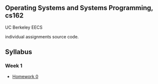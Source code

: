 ## Operating Systems and Systems Programming, cs162

UC Berkeley EECS

individual assignments source code.

## Syllabus

### Week 1

* [Homework 0](hw0/README.MD)
